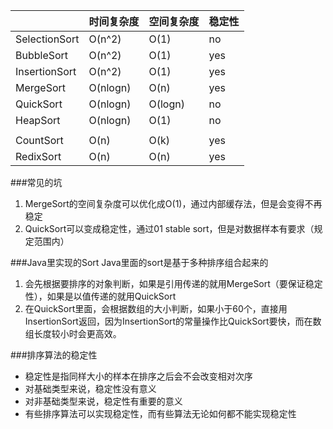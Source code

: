 |               | 时间复杂度      | 空间复杂度     | 稳定性 |
|---------------|------------|-----------|-----|
| SelectionSort | O\(n^2\)   | O\(1\)    | no  |
| BubbleSort    | O\(n^2\)   | O\(1\)    | yes |
| InsertionSort | O\(n^2\)   | O\(1\)    | yes |
| MergeSort     | O\(nlogn\) | O\(n\)    | yes |
| QuickSort     | O\(nlogn\) | O\(logn\) | no  |
| HeapSort      | O\(nlogn\) | O\(1\)    | no  |
|               |            |           |     |
| CountSort     | O\(n\)     | O\(k\)    | yes |
| RedixSort     | O\(n\)     | O\(n\)    | yes |


###常见的坑
1. MergeSort的空间复杂度可以优化成O(1)，通过内部缓存法，但是会变得不再稳定
2. QuickSort可以变成稳定性，通过01 stable sort，但是对数据样本有要求（规定范围内）

###Java里实现的Sort
Java里面的sort是基于多种排序组合起来的
1. 会先根据要排序的对象判断，如果是引用传递的就用MergeSort（要保证稳定性），如果是以值传递的就用QuickSort
2. 在QuickSort里面，会根据数组的大小判断，如果小于60个，直接用InsertionSort返回，因为InsertionSort的常量操作比QuickSort要快，而在数组长度较小时会更高效。

###排序算法的稳定性
* 稳定性是指同样大小的样本在排序之后会不会改变相对次序
* 对基础类型来说，稳定性没有意义
* 对非基础类型来说，稳定性有重要的意义
* 有些排序算法可以实现稳定性，而有些算法无论如何都不能实现稳定性